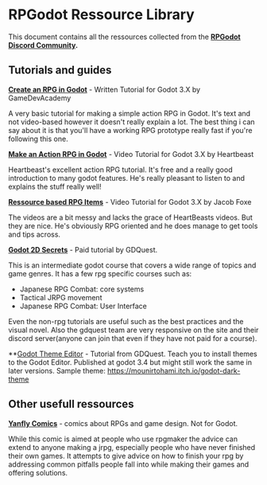 # RPGodot Ressource Library
This document contains all the ressources collected from the **[RPGodot Discord Community](https://discord.gg/hHJkVXDV3X).**

## Tutorials and guides

**[Create an RPG in Godot](https://gamedevacademy.org/rpg-godot-tutorial/)** - Written Tutorial for Godot 3.X by GameDevAcademy

A very basic tutorial for making a simple action RPG in Godot. It's text and not video-based however it doesn't really explain a lot. The best thing i can say about it is that you'll have a working RPG prototype really fast if you're following this one.

**[Make an Action RPG in Godot](https://www.youtube.com/watch?v=mAbG8Oi-SvQ&list=PL9FzW-m48fn2SlrW0KoLT4n5egNdX-W9a)** - Video Tutorial for Godot 3.X by Heartbeast

Heartbeast's excellent action RPG tutorial. It's free and a really good introduction to many godot features. He's really pleasant to listen to and explains the stuff really well!

**[Ressource based RPG Items](https://www.youtube.com/watch?v=nR0nCFJ8-qM)** - Video Tutorial for Godot 3.X by Jacob Foxe

The videos are a bit messy and lacks the grace of HeartBeasts videos. But they are nice. He's obviously RPG oriented and he does manage to get tools and tips across.

**[Godot 2D Secrets](https://gdquest.mavenseed.com/courses/godot-2d-secrets)** - Paid tutorial by GDQuest.

This is an intermediate godot course that covers a wide range of topics and game genres. It has a few rpg specific courses such as:
- Japanese RPG Combat: core systems
- Tactical JRPG movement
- Japanese RPG Combat: User Interface

Even the non-rpg tutorials are useful such as the best practices and the visual  novel. Also the gdquest team are very responsive on the site and their discord server(anyone can join that even if they have not paid for a course).

**[Godot Theme Editor](https://www.youtube.com/watch?v=3AGGBZVVVTw) - Tutorial from GDQuest. 
Teach you to install themes to the Godot Editor. Published at godot 3.4 but might still work the same in later versions. Sample theme:  https://mounirtohami.itch.io/godot-dark-theme

## Other usefull ressources
**[Yanfly Comics](http://yanfly.moe/comics/)** - comics about RPGs and game design. Not for Godot.

While this comic is aimed at people who use rpgmaker the advice can extend to anyone making a jrpg, especially people who have never finished their own games. It attempts to give advice on how to finish your rpg by addressing common pitfalls people fall into while making their games and offering solutions.

